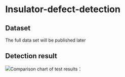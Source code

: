 # Insulator-defect-detection


## Dataset
The full data set will be published later

## Detection result
![Comparison chart of test results：](Insulator_defect_detection_results_chart.png)
